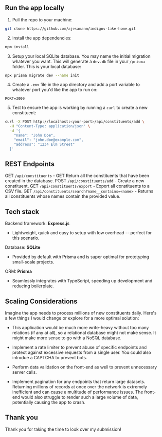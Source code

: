 ## Run the app locally

1. Pull the repo to your machine:

```bash
git clone https://github.com/ajesamann/indigov-take-home.git
```

2. Install the app dependencies:

```bash
npm install
```

3. Setup your local SQLite database. You may name the initial migration whatever you want. This will generate a `dev.db` file in your `/prisma` folder. This is your local database:

```bash
npx prisma migrate dev --name init
```

4. Create a `.env` file in the app directory and add a port variable to whatever port you'd like the app to run on:

```
PORT=3000
```

5. Test to ensure the app is working by running a `curl` to create a new constituent:

```bash
curl -X POST http://localhost:<your-port>/api/constituents/add \
  -H "Content-Type: application/json" \
  -d '{
    "name": "John Doe",
    "email": "john.doe@example.com",
    "address": "1234 Elm Street"
  }'
```

## REST Endpoints

GET `/api/constituents` - GET Return all the constituents that have been created in the database.
POST `/api/constituents/add` - Create a new constituent.
GET `/api/constituents/export` - Export all constituents to a CSV file.
GET `/api/constituents/search?name__contains=<name>` - Returns all constituents whose names contain the provided value.

## Tech stack

Backend framework: **Express.js**

- Lightweight, quick and easy to setup with low overhead -- perfect for this scenario.

Database: **SQLite**

- Provided by default with Prisma and is super optimal for prototyping small-scale projects.

ORM: **Prisma**

- Seamlessly integrates with TypeScript, speeding up development and reducing boilerplate.

## Scaling Considerations

Imagine the app needs to process millions of new constituents daily. Here's a few things I would change or explore for a more optimal solution:

- This application would be much more write-heavy without too many relations (if any at all), so a relational database might not make sense. It might make more sense to go with a NoSQL database.

- Implement a rate limiter to prevent abuse of specific endpoints and protect against excessive requests from a single user. You could also introdue a CAPTCHA to prevent bots.

- Perform data validation on the front-end as well to prevent unnecessary server calls.

- Implement pagination for any endpoints that return large datasets. Returning millions of records at once over the network is extremely inefficient and can cause a multitude of performance issues. The front-end would also struggle to render such a large volume of data, potentially causing the app to crash.

## Thank you

Thank you for taking the time to look over my submission!
